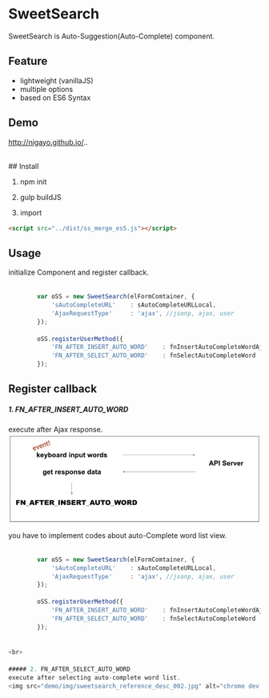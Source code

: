 SweetSearch
============
SweetSearch is Auto-Suggestion(Auto-Complete) component.


## Feature

* lightweight (vanillaJS)
* multiple options 
* based on ES6 Syntax

## Demo

http://nigayo.github.io/..

<br/>
## Install

1. npm init

2. gulp buildJS

3. import

```HTML
<script src="../dist/ss_merge_es5.js"></script>
```

## Usage
initialize Component and register callback.

```JAVASCRIPT

        var oSS = new SweetSearch(elFormComtainer, {
            'sAutoCompleteURL'    : sAutoCompleteURLLocal,
            'AjaxRequestType'     : 'ajax', //jsonp, ajax, user
        });

        oSS.registerUserMethod({
            'FN_AFTER_INSERT_AUTO_WORD'    : fnInsertAutoCompleteWordAjax,
            'FN_AFTER_SELECT_AUTO_WORD'    : fnSelectAutoCompleteWord
        });

```

## Register callback

##### 1. FN_AFTER_INSERT_AUTO_WORD
execute after Ajax response.
<img src="demo/img/sweetsearch_reference_desc_001.jpg" alt="chrome dev tools" style="width:600px;">

you have to implement codes about auto-Complete word list view.


```JAVASCRIPT

        var oSS = new SweetSearch(elFormComtainer, {
            'sAutoCompleteURL'    : sAutoCompleteURLLocal,
            'AjaxRequestType'     : 'ajax', //jsonp, ajax, user
        });

        oSS.registerUserMethod({
            'FN_AFTER_INSERT_AUTO_WORD'    : fnInsertAutoCompleteWordAjax,
            'FN_AFTER_SELECT_AUTO_WORD'    : fnSelectAutoCompleteWord
        });


<br>

##### 2. FN_AFTER_SELECT_AUTO_WORD
execute after selecting auto-complete word list.
<img src="demo/img/sweetsearch_reference_desc_002.jpg" alt="chrome dev tools" style="width:600px;">


